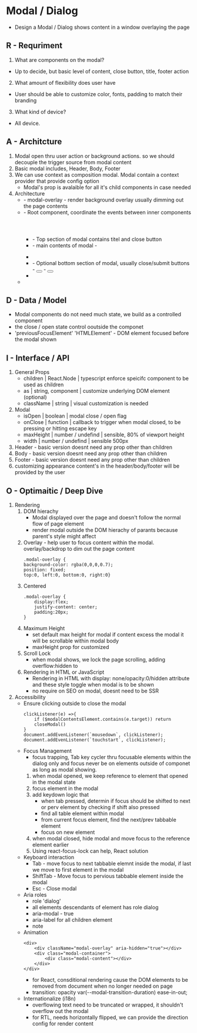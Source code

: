 # Modal / Dialog
- Design a Modal / Dialog shows content in a window overlaying the page
## R - Requriment
1. What are components on the modal?
  - Up to decide, but basic level of content, close button, title, footer action
2. What amount of flexibility does user have
  - User should be able to customize color, fonts, padding to match their branding
3. What kind of device?
  - All device.
## A - Architcture
1. Modal open thru user action or background actions. so we should decouple the trigger source from modal content
2. Basic modal includes, Header, Body, Footer
3. We can use context as composition modal. Modal contain a context provider that provide config option
   - Modal's prop is avalaible for all it's child components in case needed
4. Architecture 
   - <Overlay> - modal-overlay - render background overlay usually dimming out the page contents
   - <Modal> - Root component, coordinate the events between inner components
     - <Header></Header> - Top section of modal contains titel and close button
     - <Body> - main contents of modal
       - <p></p>
     - </Body>
     - <Footer> - Optional bottom section of modal, usually close/submit buttons
       - <Button></Button>
       - <Button></Button>
     - </Footer>
   - </Modal>
## D - Data / Model
- Modal components do not need much state, we build as a controlled component 
- the close / open state control ooutside the componet
- 'previousFocusElement' 'HTMLElement' - DOM element focused before the modal shown 
## I - Interface / API
1. General Props
   -  children  | React.Node        | typescript enforce speicifc component to be used as children
   -  as        | string, component | customize underlying DOM element (optional)
   -  className | string            | visual customization is needed
2. Modal
   - isOpen     | boolean           | modal close / open flag
   - onClose    | function          | callback to trigger when modal closed, to be pressing or hitting escape key
   - maxHeight  | number / undefind | sensible, 80% of viewport height
   - width      | number / undefind | sensible 500px
3. Header - basic version doesnt need any prop other than children
4. Body - basic version doesnt need any prop other than children
5. Footer - basic version doesnt need any prop other than children
6. customizing appearance content's in the header/body/footer will be provided by the user
## O - Optimaitic / Deep Dive
   1. Rendering
      1. DOM hierachy
         - Modal displayed over the page and doesn't follow the normal flow of page element
         - render modal outside the DOM hierachy of parants because parent's style might affect
      2. Overlay - help user to focus content within the modal. overlay/backdrop to dim out the page content
            ```
            .modal-overlay {
            background-color: rgba(0,0,0,0.7);
            position: fixed;
            top:0, left:0, bottom:0, right:0}
            ```
      1. Centered
            ```
            .modal-overlay {
                display:flex;
                justify-content: center;
                padding:20px;
            }
            ```
      2. Maximum Height
         - set default max height for modal if content excess the modal it will be scrollable within modal body 
         - maxHeight prop for customized
      3. Scroll Lock
         - when modal shows, we lock the page scrolling, adding overflow:hidden to <body> 
      4. Rendering in HTML or JavaScript
         - Rendering in HTML with display: none/opacity:0/hidden attribute and these style toggle when modal is to be shown
         - no require on SEO on modal, doesnt need to be SSR
   2. Accessibility
      - Ensure clicking outside to close the modal
        ```
        clickListener(e) =>{
            if ($modalContentsElement.contains(e.target)) return
            closeModal()
        }
        document.addEvenListener(`mousedown`, clickListener);
        document.addEvenListener(`touchstart`, clickListener);
        ```
       - Focus Management
         - focus trapping, Tab key cycler thru focusable elements within the dialog only and focus never be on elements outside of componet as long as modal showing. 
         1. when modal opened, we keep reference to element that opened in the modal state
         2. focus element in the modal
         3. add keydown logic that
            - when tab pressed, determin if focus should be shifted to next or perv element by checking if shift also pressed
            - find all table element within modal
            - from current focus element, find the next/prev tabbable element
            - focus on new element
         4. when modal closed, hide modal and move focus to the reference element earlier
         5. Using react-focus-lock can help, React solution
        - Keyboard interaction
            - Tab - move focus to next tabbable elemnt inside the modal, if last we move to first element in the modal
            - ShiftTab - Move focus to pervious tabbable element inside the modal
            - Esc - Close modal
        - Aria roles
          - role 'dialog'
          -  all elements descendants of element has role dialog
          -  aria-modal - true
          -  aria-label for all children element
          -  note <dialog> tag has less complelling for browser
       -  Animation
            ```
            <div>
                <div className="modal-overlay" aria-hidden="true"></div>
                <div class="modal-container">
                    <div class="modal-content"></div>
                </div>
            </div>
            ```
            - for React, consditional rendering cause the DOM elements to be removed from document when no longer needed on page
            - transition: opacity var(--modal-transition-duration) ease-in-out;
       - Internationalize (i18n)
         - overflowing text need to be truncated or wrapped, it shouldn't overflow out the modal
         - for RTL, needs horizontally flipped, we can provide the direction config for render content
